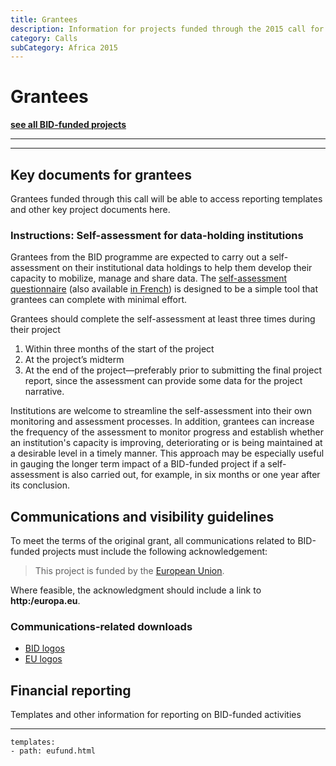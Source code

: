 ```yaml
---
title: Grantees
description: Information for projects funded through the 2015 call for proposals in sub-Saharan Africa.
category: Calls
subCategory: Africa 2015
---
```


# Grantees

__[see all BID-funded projects](http://gbif.org/bid)__

___

<!-- toc -->
<!-- tocstop -->

-----------------------

## Key documents for grantees

Grantees funded through this call will be able to access reporting templates and other key project documents here.

### Instructions: Self-assessment for data-holding institutions

Grantees from the BID programme are expected to carry out a self-assessment on their institutional data holdings to help them develop their capacity to mobilize, manage and share data. The [self-assessment questionnaire](http://www.gbif.org/resource/82277) (also available [in French](http://www.gbif.org/resource/82782)) is designed to be a simple tool that grantees can complete with minimal effort. 

Grantees should complete the self-assessment at least three times during their project

1. Within three months of the start of the project
2. At the project’s midterm
3. At the end of the project—preferably prior to submitting the final project report, since the assessment can provide some data for the project narrative. 

Institutions are welcome to streamline the self-assessment into their own monitoring and assessment processes. In addition, grantees can increase the frequency of the assessment to monitor progress and establish whether an institution's capacity is improving, deteriorating or is being maintained at a desirable level in a timely manner. This approach may be especially useful in gauging the longer term impact of a BID-funded  project if a self-assessment is also carried out, for example, in six months or one year after its conclusion. 

## Communications and visibility guidelines

To meet the terms of the original grant, all communications related to BID-funded projects must include the following acknowledgement: 

> This project is funded by the [European Union](http://europa.eu).

Where feasible, the acknowledgment should include a link to **http:/europa.eu**. 

### Communications-related downloads
+ [BID logos](http://#)
+ [EU logos]()

## Financial reporting

Templates and other information for reporting on BID-funded activities

----------

```styledYaml
templates:
- path: eufund.html
```
